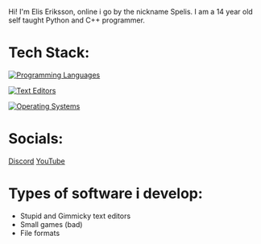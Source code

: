 Hi! I'm Elis Eriksson, online i go by the nickname Spelis. I am a 14 year old self taught Python and C++ programmer.

# Tech Stack:
[![Programming Languages](https://skillicons.dev/icons?i=python,c,cpp)](https://skillicons.dev)

[![Text Editors](https://skillicons.dev/icons?i=vim,vscode,visualstudio,pycharm)](https://skillicons.dev)

[![Operating Systems](https://skillicons.dev/icons?i=arch,raspberrypi,windows,apple)](https://skillicons.dev)

# Socials:
[Discord](https://discord.gg/w97xccJGEY) [YouTube](https://youtube.com/@Spelis)

# Types of software i develop:
* Stupid and Gimmicky text editors
* Small games (bad)
* File formats
